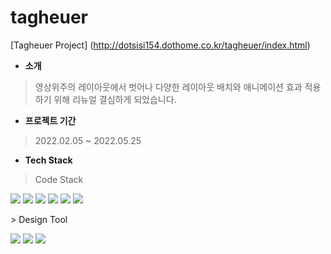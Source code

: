 
# tagheuer
[Tagheuer Project] (http://dotsisi154.dothome.co.kr/tagheuer/index.html)


- <strong>소개</strong>
> 영상위주의 레이아웃에서 벗어나 다양한 레이아웃 배치와 애니메이션 효과 적용하기 위해 리뉴얼 결심하게 되었습니다.

-  <strong>프로젝트 기간</strong>
> 2022.02.05 ~ 2022.05.25

- <strong>Tech Stack</strong>
> Code Stack
   <p>
      <img src="https://img.shields.io/badge/HTML5-E34F26?style=flat-square&logo=HTML5&logoColor=white"/></a>
      <img src="https://img.shields.io/badge/CSS3-1572B6?style=flat-square&logo=CSS3&logoColor=white"/></a>
      <img src="https://img.shields.io/badge/JavaScript-F7DF1E?style=flat-square&logo=JavaScript&logoColor=white"/></a>
      <img src="https://img.shields.io/badge/jQuery-0769AD?style=flat-square&logo=jQuery&logoColor=white"/></a>
      <img src="https://img.shields.io/badge/PHP-777BB4?style=flat-square&logo=PHP&logoColor=white"/></a>
      <img src="https://img.shields.io/badge/phpMyAdmin-777BB4?style=flat-square&logo=phpMyAdmin&logoColor=white"/></a>
   </p>
> Design Tool
   <p>
     <img src="https://img.shields.io/badge/Adobe%20Photoshop-31A8FF?style=flat-square&logo=Adobe%20Photoshop&logoColor=white"/>
     <img src="https://img.shields.io/badge/Adobe%20XD-FF61F6?style=flat-square&logo=Adobe%20XD&logoColor=white"/>
     <img src="https://img.shields.io/badge/Figma-F24E1E?style=flat-square&logo=Figma&logoColor=white"/>
   </p>
